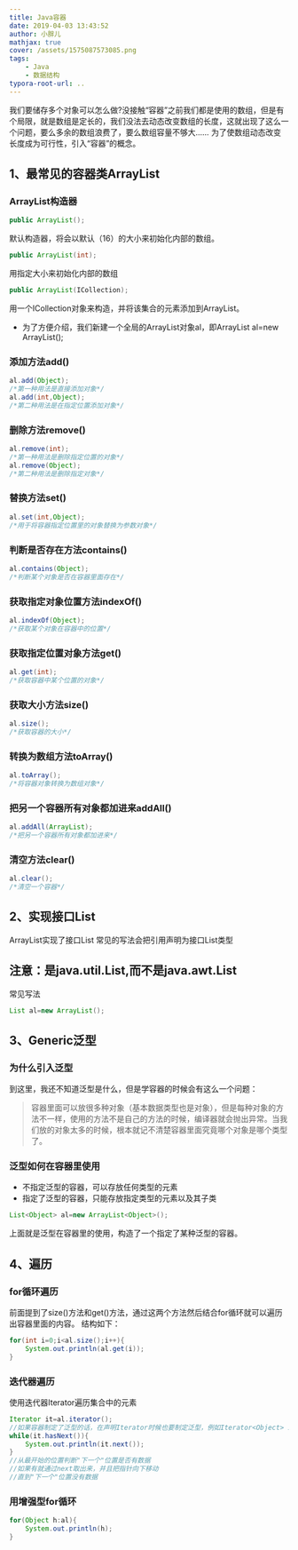 ```yaml
---
title: Java容器
date: 2019-04-03 13:43:52
author: 小胖儿
mathjax: true
cover: /assets/1575087573085.png
tags:
	- Java
	- 数据结构
typora-root-url: ..
---
```


我们要储存多个对象可以怎么做?没接触“容器”之前我们都是使用的数组，但是有个局限，就是数组是定长的，我们没法去动态改变数组的长度，这就出现了这么一个问题，要么多余的数组浪费了，要么数组容量不够大……
为了使数组动态改变长度成为可行性，引入“容器”的概念。

<!-- more -->

## 1、最常见的容器类ArrayList

### ArrayList构造器

```java
public ArrayList();
```

默认构造器，将会以默认（16）的大小来初始化内部的数组。

```java
public ArrayList(int);
```

用指定大小来初始化内部的数组

```java
public ArrayList(ICollection);
```

用一个ICollection对象来构造，并将该集合的元素添加到ArrayList。

- 为了方便介绍，我们新建一个全局的ArrayList对象al，即ArrayList al=new ArrayList();

### 添加方法add()

```java
al.add(Object);
/*第一种用法是直接添加对象*/
al.add(int,Object);
/*第二种用法是在指定位置添加对象*/
```

### 删除方法remove()

```java
al.remove(int);
/*第一种用法是删除指定位置的对象*/
al.remove(Object);
/*第二种用法是删除指定对象*/
```

### 替换方法set()

```java
al.set(int,Object);
/*用于将容器指定位置里的对象替换为参数对象*/
```

### 判断是否存在方法contains()

```java
al.contains(Object);
/*判断某个对象是否在容器里面存在*/
```

### 获取指定对象位置方法indexOf()

```java
al.indexOf(Object);
/*获取某个对象在容器中的位置*/
```

### 获取指定位置对象方法get()

```java
al.get(int);
/*获取容器中某个位置的对象*/
```

### 获取大小方法size()

```java
al.size();
/*获取容器的大小*/
```

### 转换为数组方法toArray()

```java
al.toArray();
/*将容器对象转换为数组对象*/
```

### 把另一个容器所有对象都加进来addAll()

```java
al.addAll(ArrayList);
/*把另一个容器所有对象都加进来*/
```

### 清空方法clear()

```java
al.clear();
/*清空一个容器*/
```

## 2、实现接口List

ArrayList实现了接口List
常见的写法会把引用声明为接口List类型

## 注意：是java.util.List,而不是java.awt.List

常见写法

```java
List al=new ArrayList();
```

## 3、Generic泛型

### 为什么引入泛型

到这里，我还不知道泛型是什么，但是学容器的时候会有这么一个问题：

> 容器里面可以放很多种对象（基本数据类型也是对象），但是每种对象的方法不一样，使用的方法不是自己的方法的时候，编译器就会抛出异常。当我们放的对象太多的时候，根本就记不清楚容器里面究竟哪个对象是哪个类型了。

### 泛型如何在容器里使用

- 不指定泛型的容器，可以存放任何类型的元素
- 指定了泛型的容器，只能存放指定类型的元素以及其子类

```java
List<Object> al=new ArrayList<Object>();
```

上面就是泛型在容器里的使用，构造了一个指定了某种泛型的容器。

## 4、遍历

### for循环遍历

前面提到了size()方法和get()方法，通过这两个方法然后结合for循环就可以遍历出容器里面的内容。
结构如下：

```java
for(int i=0;i<al.size();i++){
	System.out.println(al.get(i));
}
```

### 迭代器遍历

使用迭代器Iterator遍历集合中的元素

```java
Iterator it=al.iterator();
//如果容器制定了泛型的话，在声明Iterator时候也要制定泛型，例如Iterator<Object> it=al.iterator();
while(it.hasNext()){
	System.out.println(it.next());
}
//从最开始的位置判断"下一个"位置是否有数据
//如果有就通过next取出来，并且把指针向下移动
//直到"下一个"位置没有数据
```

### 用增强型for循环

```java
for(Object h:al){
	System.out.println(h);
}
```
